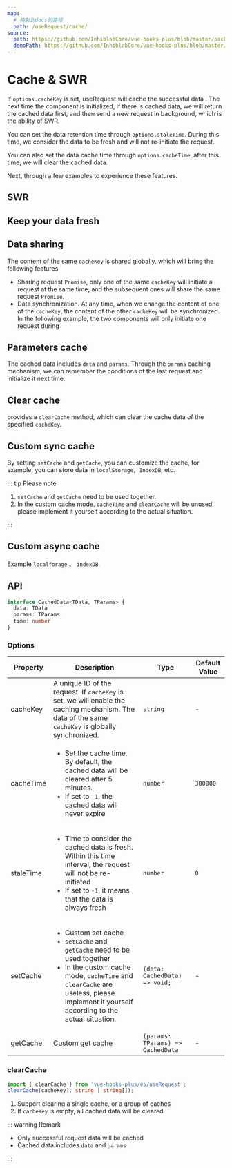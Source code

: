 ```yaml
---
map:
  # 映射到docs的路径
  path: /useRequest/cache/
source:
  path: https://github.com/InhiblabCore/vue-hooks-plus/blob/master/packages/hooks/src/useRequest/plugins/useCachePlugin.ts
  demoPath: https://github.com/InhiblabCore/vue-hooks-plus/blob/master/packages/hooks/src/useRequest/docs/cache/demo
---
```


# Cache & SWR

If `options.cacheKey` is set, useRequest will cache the successful data . The next time the component is initialized, if there is cached data, we will return the cached data first, and then send a new request in background, which is the ability of SWR.

You can set the data retention time through `options.staleTime`. During this time, we consider the data to be fresh and will not re-initiate the request.

You can also set the data cache time through `options.cacheTime`, after this time, we will clear the cached data.

Next, through a few examples to experience these features.

## SWR

<demo src="./demo/demo.vue"
  language="vue"
  title=""
  desc="In the following example, we set the cacheKey. When the component is loaded for the second time, the cached content will be returned first, and then the request will be re-run in background. You can experience the effect by clicking the button."> </demo>

## Keep your data fresh

<demo src="./demo/demo1.vue" language="vue" title="" desc="By setting staleTime, we can specify the data retention time, during which time the request will not be re-run. The following example sets a fresh time of 5s, you can experience the effect by clicking the button
"> </demo>

## Data sharing

The content of the same `cacheKey` is shared globally, which will bring the following features

- Sharing request `Promise`, only one of the same `cacheKey` will initiate a request at the same time, and the subsequent ones will share the same request `Promise`.
- Data synchronization. At any time, when we change the content of one of the `cacheKey`, the content of the other `cacheKey` will be synchronized. In the following example, the two components will only initiate one request during

<demo src="./demo/demo2.vue"
  language="vue"
  title=""
  desc="initialization. And the content of the two articles is always synchronized."> </demo>

## Parameters cache

The cached data includes `data` and `params`. Through the `params` caching mechanism, we can remember the conditions of the last request and initialize it next time.

<demo src="./demo/demo3.vue"
  language="vue"
  title=""
  desc="In the following example, we can initialize the keyword from the cached params"> </demo>

## Clear cache

provides a `clearCache` method, which can clear the cache data of the specified `cacheKey`.

## Custom sync cache

By setting `setCache` and `getCache`, you can customize the cache, for example, you can store data in `localStorage, IndexDB`, etc.

::: tip Please note

1. `setCache` and `getCache` need to be used together.
2. In the custom cache mode, `cacheTime` and `clearCache` will be unused, please implement it yourself according to the actual situation.

:::

<demo src="./demo/demo4.vue"
  language="vue"
  title=""
  desc=""> </demo>

## Custom async cache

Example `localforage` 、 `indexDB`.

<demo src="./demo/asyncDemo.vue"
  language="vue"
  title=""
  desc="Use async cache"> </demo>

## API

```ts
interface CachedData<TData, TParams> {
  data: TData
  params: TParams
  time: number
}
```

### Options

| Property | Description | Type | Default Value |
| --- | --- | --- | --- |
| cacheKey | A unique ID of the request. If `cacheKey` is set, we will enable the caching mechanism. The data of the same `cacheKey` is globally synchronized. | `string` | - |
| cacheTime | <ul><li> Set the cache time. By default, the cached data will be cleared after 5 minutes. </li><li> If set to `-1`, the cached data will never expire</li></ul> | `number` | `300000` |
| staleTime | <ul><li> Time to consider the cached data is fresh. Within this time interval, the request will not be re-initiated</li><li> If set to `-1`, it means that the data is always fresh</li></ul> | `number` | `0` |
| setCache | <ul><li> Custom set cache </li><li> `setCache` and `getCache` need to be used together</li><li> In the custom cache mode, `cacheTime` and `clearCache` are useless, please implement it yourself according to the actual situation.</li></ul> | `(data: CachedData) => void;` | - |
| getCache | Custom get cache | `(params: TParams) => CachedData` | - |

### clearCache

```typescript
import { clearCache } from 'vue-hooks-plus/es/useRequest';
clearCache(cacheKey?: string | string[]);
```

1. Support clearing a single cache, or a group of caches
2. If `cacheKey` is empty, all cached data will be cleared

::: warning Remark

- Only successful request data will be cached
- Cached data includes `data` and `params`

:::
